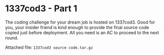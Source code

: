 # 1337cod3 - Part 1

The coding challenge for your dream job is hosted on 1337cod3. Good for you, your insider friend is kind enough to provide the final source code copied just before deployment. All you need is an AC to proceed to the next round.

Attached file: `1337cod3 source code.tar.gz`